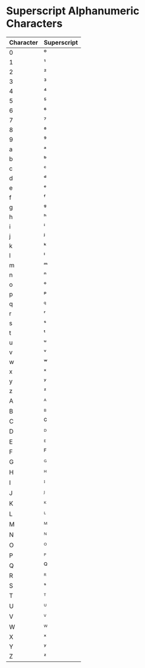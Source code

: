 # Superscript Alphanumeric Characters

| Character	| Superscript |
| --- | --- |
| 0	| ⁰ |
| 1	| ¹ |
| 2	| ² |
| 3	| ³ |
| 4	| ⁴ |
| 5	| ⁵ |
| 6	| ⁶ |
| 7	| ⁷ |
| 8	| ⁸ |
| 9	| ⁹ |
| a	| ᵃ |
| b	| ᵇ |
| c	| ᶜ |
| d	| ᵈ |
| e	| ᵉ |
| f	| ᶠ |
| g	| ᵍ |
| h	| ʰ |
| i	| ⁱ |
| j	| ʲ |
| k	| ᵏ |
| l	| ˡ |
| m	| ᵐ |
| n	| ⁿ |
| o	| ᵒ |
| p	| ᵖ |
| q	| 𐞥 |
| r	| ʳ |
| s	| ˢ |
| t	| ᵗ |
| u	| ᵘ |
| v	| ᵛ |
| w	| ʷ |
| x	| ˣ |
| y	| ʸ |
| z	| ᶻ |
| A	| ᴬ |
| B	| ᴮ |
| C	| ꟲ |
| D	| ᴰ |
| E	| ᴱ |
| F	| ꟳ |
| G	| ᴳ |
| H	| ᴴ |
| I	| ᴵ |
| J	| ᴶ |
| K	| ᴷ |
| L	| ᴸ |
| M	| ᴹ |
| N	| ᴺ |
| O	| ᴼ |
| P	| ᴾ |
| Q	| ꟴ |
| R	| ᴿ |
| S	| ˢ |
| T	| ᵀ |
| U	| ᵁ |
| V	| ⱽ |
| W	| ᵂ |
| X	| ˣ |
| Y	| ʸ |
| Z	| ᶻ |